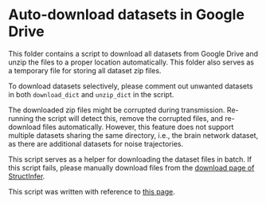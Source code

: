# Auto-download datasets in Google Drive

This folder contains a script to download all datasets from Google Drive and unzip the files to a proper location automatically.
This folder also serves as a temporary file for storing all dataset zip files.

To download datasets selectively, please comment out unwanted datasets in both `download_dict` and `unzip_dict` in the script.

The downloaded zip files might be corrupted during transmission.
Re-running the script will detect this, remove the corrupted files, and re-download files automatically.
However, this feature does not support multiple datasets sharing the same directory, i.e., the brain network dataset, as there are additional datasets for noise trajectories.

This script serves as a helper for downloading the dataset files in batch.
If this script fails, please manually download files from the [download page of StructInfer](https://structinfer.github.io/download/).

This script was written with reference to [this page](https://stackoverflow.com/questions/38511444/python-download-files-from-google-drive-using-url).